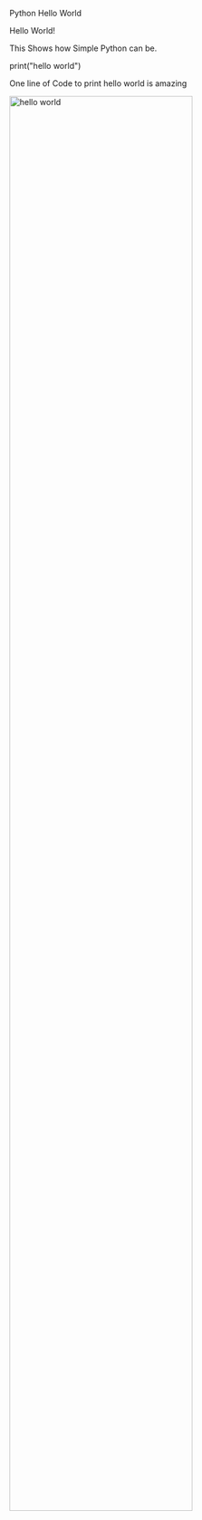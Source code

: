 Python Hello World

Hello World!

This Shows how Simple Python can be.

print("hello world")

One line of Code to print hello world is amazing

<img src="https://imgur.com/uD6jrT7" height="80%" width="80%" alt="hello world"/>
